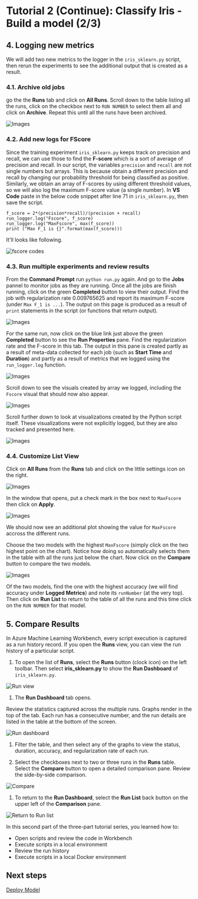 # Tutorial 2 (Continue): Classify Iris - Build a model (2/3)

## 4. Logging new metrics 

We will add two new metrics to the logger in the `iris_sklearn.py` script, then rerun the experiments to see the additional output that is created as a result.

### 4.1. Archive old jobs

go the the **Runs** tab and click on **All Runs**. Scroll down to the table listing all the runs, click on the checkbox next to `RUN NUMBER` to select them all and click on **Archive**. Repeat this until all the runs have been archived.

![Images](./images/archive-runs.jpg)

### 4.2. Add new logs for FScore

Since the training experiment `iris_sklearn.py` keeps track on precision and recall, we can use those to find the **F-score** which is a sort of average of precision and recall. In our script, the variables `precision` and `recall` are not single numbers but arrays. This is because obtain a different precision and recall by changing our probability threshold for being classified as positive. Similarly, we obtain an array of F-scores by using different threshold values, so we will also log the maximum F-score value (a single number). In **VS Code** paste in the below code snippet after line 71 in `iris_sklearn.py`, then save the script.

```
f_score = 2*(precision*recall)/(precision + recall)
run_logger.log("Fscore", f_score)
run_logger.log("MaxFscore", max(f_score))
print ("Max F_1 is {}".format(max(f_score)))
```

It'll looks like following.

![fscore codes](./images/26.png)

### 4.3. Run multiple experiments and review results

From the **Command Prompt** run `python run.py` again. And go to the **Jobs** pannel to monitor jobs as they are running. Once all the jobs are finish running, click on the green **Completed** button to view their output. Find the job with regularization rate 0.009765625 and report its maximum F-score (under `Max F_1 is ...`). The output on this page is produced as a result of `print` statements in the script (or functions that return output). 

![Images](./images/printed-output.jpg)

For the same run, now click on the blue link just above the green **Completed** button to see the **Run Properties** pane. Find the regularization rate and the F-score in this tab. The output in this pane is created partly as a result of meta-data collected for each job (such as **Start Time** and **Duration**) and partly as a result of metrics that we logged using the `run_logger.log` function. 

![Images](./images/run-properties.jpg)

Scroll down to see the visuals created by array we logged, including the `Fscore` visual that should now also appear.

![Images](./images/array-visuals.jpg)

Scroll further down to look at visualizations created by the Python script itself. These visualizations were not explicitly logged, but they are also tracked and presented here.

![Images](./images/python-visualizations.jpg)

### 4.4. Customize List View 

Click on **All Runs** from the **Runs** tab and click on the little settings icon on the right.

![Images](./images/run-settings.jpg)
   
In the window that opens, put a check mark in the box next to `MaxFscore` then click on **Apply**.

![Images](./images/checkmark-fscore.jpg)

We should now see an additional plot showing the value for `MaxFscore` accross the different runs.

Choose the two models with the highest `MaxFscore` (simply click on the two highest point on the chart). Notice how doing so automatically selects them in the table with all the runs just below the chart. Now click on the **Compare** button to compare the two models.

![Images](./images/max-fscore.jpg)
   
Of the two models, find the one with the highest accuracy (we will find accuracy under **Logged Metrics**) and note its `runNumber` (at the very top). Then click on **Run List** to return to the table of all the runs and this time click on the `RUN NUMBER` for that model.

## 5. Compare Results

In Azure Machine Learning Workbench, every script execution is captured as a run history record. If you open the **Runs** view, you can view the run history of a particular script.

1. To open the list of **Runs**, select the **Runs** button (clock icon) on the left toolbar. Then select **iris_sklearn.py** to show the **Run Dashboard** of `iris_sklearn.py`.

![Run view](media/tutorial-classifying-iris/run_view.png)

1. The **Run Dashboard** tab opens. 

Review the statistics captured across the multiple runs. Graphs render in the top of the tab. Each run has a consecutive number, and the run details are listed in the table at the bottom of the screen.

![Run dashboard](media/tutorial-classifying-iris/run_dashboard.png)

1. Filter the table, and then select any of the graphs to view the status, duration, accuracy, and regularization rate of each run. 

1. Select the checkboxes next to two or three runs in the **Runs** table. Select the **Compare** button to open a detailed comparison pane. Review the side-by-side comparison. 

![Compare](./images/28.png)

1. To return to the **Run Dashboard**, select the **Run List** back button on the upper left of the **Comparison** pane.

![Return to Run list](media/tutorial-classifying-iris/2-compare-back.png)

In this second part of the three-part tutorial series, you learned how to:
* Open scripts and review the code in Workbench
* Execute scripts in a local environment
* Review the run history
* Execute scripts in a local Docker environment

## Next steps

[Deploy Model](./07.DeployModel.md)
